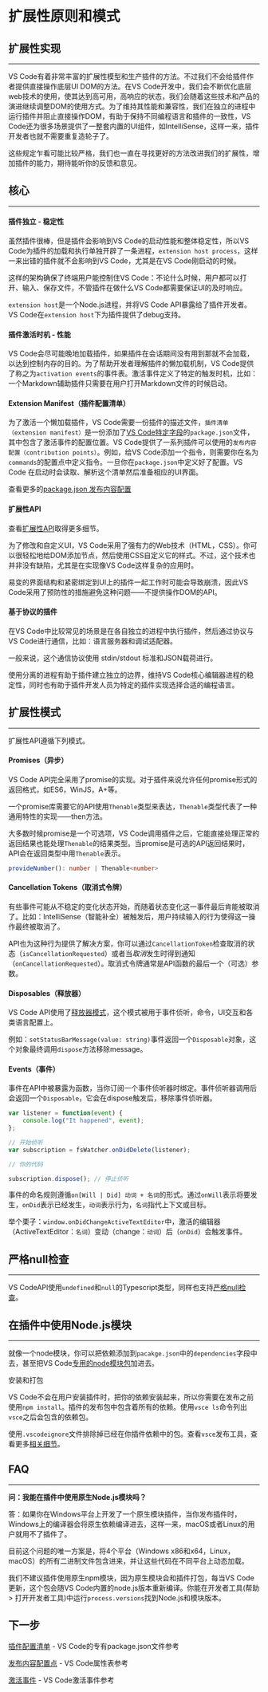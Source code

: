 # 扩展性原则和模式

## 扩展性实现
---

VS Code有着非常丰富的扩展性模型和生产插件的方法。不过我们不会给插件作者提供直接操作底层UI DOM的方法。在VS Code开发中，我们会不断优化底层web技术的使用，使其达到高可用，高响应的状态，我们会随着这些技术和产品的演进继续调整DOM的使用方式。为了维持其性能和兼容性，我们在独立的进程中运行插件并阻止直接操作DOM，有助于保持不同编程语言和插件的一致性，VS Code还为很多场景提供了一整套内置的UI组件，如IntelliSense，这样一来，插件开发者也就不需要重复造轮子了。

这些规定乍看可能比较严格，我们也一直在寻找更好的方法改进我们的扩展性，增加插件的能力，期待能听你的反馈和意见。

## 核心
---

#### 插件独立 - 稳定性

虽然插件很棒，但是插件会影响到VS Code的启动性能和整体稳定性，所以VS Code为插件的加载和执行单独开辟了一条进程，`extension host process`，这样一来出错的插件就不会影响到VS Code，尤其是在VS Code刚启动的时候。

这样的架构确保了终端用户能控制住VS Code：不论什么时候，用户都可以打开、输入、保存文件，不管插件在做什么VS Code都需要保证UI的及时响应。

`extension host`是一个Node.js进程，并将VS Code API暴露给了插件开发者。VS Code在`extension host`下为插件提供了debug支持。

#### 插件激活时机 - 性能

VS Code会尽可能晚地加载插件，如果插件在会话期间没有用到那就不会加载，以达到控制内存的目的。为了帮助开发者理解插件的懒加载机制，VS Code提供了称之为`activation events`的事件表。激活事件定义了特定的触发时机，比如：一个Markdown辅助插件只需要在用户打开Markdown文件的时候启动。

#### Extension Manifest（插件配置清单）

为了激活一个懒加载插件，VS Code需要一份插件的描述文件，`插件清单（extension manifest）`是一份添加了[VS Code特定字段](/extensibility-reference/extension-manifest.md)的`package.json`文件，其中包含了激活事件的配置位置。VS Code提供了一系列插件可以使用的`发布内容配置（contribution points）`。例如，给VS Code添加一个指令，则需要你在名为`commands`的配置点中定义指令。一旦你在`package.json`中定义好了配置。VS Code 在启动时会读取、解析这个清单然后准备相应的UI界面。

查看更多的[package.json 发布内容配置](/extensibility-reference/contribution-points.md)

#### 扩展性API

查看[扩展性API](/extensibility-reference/)取得更多细节。

为了修改和自定义UI，VS Code采用了强有力的Web技术（HTML，CSS）。你可以很轻松地给DOM添加节点，然后使用CSS自定义它的样式。不过，这个技术也并非没有缺陷，尤其是在实现像VS Code这样复杂的应用时。

易变的界面结构和紧密绑定到UI上的插件一起工作时可能会导致崩溃，因此VS Code采用了预防性的措施避免这种问题——不提供操作DOM的API。

#### 基于协议的插件

在VS Code中比较常见的场景是在各自独立的进程中执行插件，然后通过协议与VS Code进行通信，比如：语言服务器和调试适配器。

一般来说，这个通信协议使用 stdin/stdout 标准和JSON载荷进行。

使用分离的进程有助于插件建立独立的边界，维持VS Code核心编辑器进程的稳定性，同时也有助于插件开发人员为特定的插件实现选择合适的编程语言。

## 扩展性模式
---

扩展性API遵循下列模式。

#### Promises（异步）

VS Code API完全采用了promise的实现。对于插件来说允许任何promise形式的返回格式，如ES6，WinJS，A+等。

一个promise库需要它的API使用`Thenable`类型来表达，`Thenable`类型代表了一种通用特性的实现——then方法。

大多数时候promise是一个可选项，VS Code调用插件之后，它能直接处理正常的返回结果也能处理`Thenable`的结果类型。当promise是可选的API返回结果时，API会在返回类型中用`Thenable`表示。

```typescript
provideNumber(): number | Thenable<number>
```

#### Cancellation Tokens（取消式令牌）

有些事件可能从不稳定的变化状态开始，而随着状态变化这一事件最后肯能被取消了。比如：IntelliSense（智能补全）被触发后，用户持续输入的行为使得这一操作最终被取消了。

API也为这种行为提供了解决方案，你可以通过`CancellationToken`检查取消的状态（`isCancellationRequested`）或者当*取消*发生时得到通知（`onCancellationRequested`）。取消式令牌通常是API函数的最后一个（可选）参数。

#### Disposables（释放器）

VS Code API使用了[释放器模式](https://en.wikipedia.org/wiki/Dispose_pattern)，这个模式被用于事件侦听，命令，UI交互和各类语言配置上。

例如：`setStatusBarMessage(value: string)`事件返回一个`Disposable`对象，这个对象最终调用`dispose`方法移除message。

#### Events（事件）

事件在API中被暴露为函数，当你订阅一个事件侦听器时绑定。事件侦听器调用后会返回一个`Disposable`，它会在dispose触发后，移除事件侦听器。

```typescript
var listener = function(event) {
    console.log("It happened", event);
};

// 开始侦听
var subscription = fsWatcher.onDidDelete(listener);

// 你的代码

subscription.dispose(); // 停止侦听
```

事件的命名规则遵循`on[Will | Did] 动词 + 名词`的形式。通过`onWill`表示将要发生，`onDid`表示已经发生，`动词`表示行为，`名词`指代上下文或目标。

举个栗子：`window.onDidChangeActiveTextEditor`中，激活的编辑器（ActiveTextEditor：`名词`）变动（change：`动词`）后（`onDid`）会触发事件。

## 严格null检查
---

VS CodeAPI使用`undefined`和`null`的Typescript类型，同样也支持[严格null检查](https://github.com/Microsoft/TypeScript/pull/7140)。

## 在插件中使用Node.js模块
---

就像一个node模块，你可以把依赖添加到`pacakge.json`中的`dependencies`字段中去，甚至把VS Code[专用的node模块包](https://code.visualstudio.com/docs/extensionAPI/extension-manifest#_useful-node-modules)加进去。

安装和打包

VS Code不会在用户安装插件时，把你的依赖安装起来，所以你需要在发布之前使用`npm install`。插件的发布包中包含着所有的依赖。使用`vsce ls`命令列出`vsce`之后会包含的依赖包。

使用`.vscodeignore`文件排除掉已经在你插件依赖中的包。查看`vsce`发布工具，查看更多[相关细节](https://code.visualstudio.com/docs/extensions/publish-extension#_vscodeignore)。

## FAQ
---
**问：我能在插件中使用原生Node.js模块吗？**

答：如果你在Windows平台上开发了一个原生模块插件，当你发布插件时，Windows上的编译器会将原生依赖编译进去，这样一来，macOS或者Linux的用户就用不了插件了。

目前这个问题的唯一方案是，将4个平台（Windows x86和x64，Linux，macOS）的所有二进制文件包含进来，并让这些代码在不同平台上动态加载。

我们不建议插件使用原生npm模块，因为原生模块会和插件打包，每当VS Code更新，这个包会随VS Code内置的node.js版本重新编译。你能在开发者工具(帮助 > 打开开发者工具)中运行`process.versions`找到Node.js和模块版本。

## 下一步

[插件配置清单](/extensibility-reference/extension-manifest.md) - VS Code的专有package.json文件参考

[发布内容配置点](/extensibility-reference/contribution-points.md) - VS Code属性表参考

[激活事件](/extensibility-reference/activation-events.md) - VS Code激活事件参考
